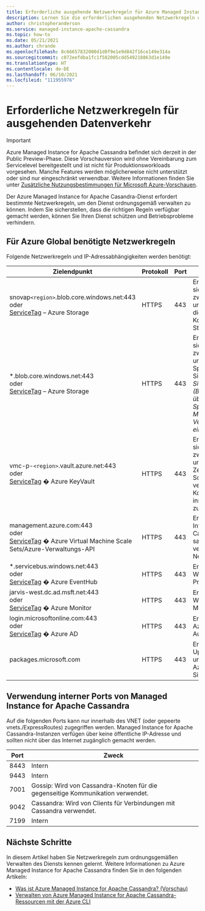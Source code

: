 ```yaml
---
title: Erforderliche ausgehende Netzwerkregeln für Azure Managed Instance for Apache Cassandra
description: Lernen Sie die erforderlichen ausgehenden Netzwerkregeln und vollqualifizierten Domänennamen (FQDN) für Azure Managed Instance for Apache Cassandra kennen.
author: christopheranderson
ms.service: managed-instance-apache-cassandra
ms.topic: how-to
ms.date: 05/21/2021
ms.author: chrande
ms.openlocfilehash: 8c66657832000d1d0f9e1e9d842f16ce149e314a
ms.sourcegitcommit: c072eefdba1fc1f582005cdd549218863d1e149e
ms.translationtype: HT
ms.contentlocale: de-DE
ms.lasthandoff: 06/10/2021
ms.locfileid: "111955976"
---
```

# <a name="required-outbound-network-rules"></a>Erforderliche Netzwerkregeln für ausgehenden Datenverkehr

> [!IMPORTANT]
> Azure Managed Instance for Apache Cassandra befindet sich derzeit in der Public Preview-Phase.
> Diese Vorschauversion wird ohne Vereinbarung zum Servicelevel bereitgestellt und ist nicht für Produktionsworkloads vorgesehen. Manche Features werden möglicherweise nicht unterstützt oder sind nur eingeschränkt verwendbar.
> Weitere Informationen finden Sie unter [Zusätzliche Nutzungsbestimmungen für Microsoft Azure-Vorschauen](https://azure.microsoft.com/support/legal/preview-supplemental-terms/).

Der Azure Managed Instance for Apache Casandra-Dienst erfordert bestimmte Netzwerkregeln, um den Dienst ordnungsgemäß verwalten zu können. Indem Sie sicherstellen, dass die richtigen Regeln verfügbar gemacht werden, können Sie Ihren Dienst schützen und Betriebsprobleme verhindern.

## <a name="azure-global-required-network-rules"></a>Für Azure Global benötigte Netzwerkregeln

Folgende Netzwerkregeln und IP-Adressabhängigkeiten werden benötigt:

| Zielendpunkt                                                             | Protokoll | Port    | Zweck  |
|----------------------------------------------------------------------------------|----------|---------|------|
|snovap`<region>`.blob.core.windows.net:443</br> oder</br> [ServiceTag](../virtual-network/service-tags-overview.md#available-service-tags) – Azure Storage | HTTPS | 443 | Erforderlich für die sichere Kommunikation zwischen den Knoten und Azure Storage für die Kommunikation und Konfiguration der Steuerungsebene.|
|*.blob.core.windows.net:443</br> oder</br> [ServiceTag](../virtual-network/service-tags-overview.md#available-service-tags) – Azure Storage | HTTPS | 443 | Erforderlich für die sichere Kommunikation zwischen den Knoten und Azure Storage zum Speichern von Sicherungen. *Das Sicherungsfeature (Backup) wird überarbeitet, und der Speichername wird ein Muster der allgemeinen Verfügbarkeit (GA) einhalten.*|
|vmc-p-`<region>`.vault.azure.net:443</br> oder</br> [ServiceTag](../virtual-network/service-tags-overview.md#available-service-tags) � Azure KeyVault | HTTPS | 443 | Erforderlich für die sichere Kommunikation zwischen den Knoten und Azure Key Vault. Zertifikate und Schlüssel werden verwendet, um die Kommunikation innerhalb des Clusters zu sichern.|
|management.azure.com:443</br> oder</br> [ServiceTag](../virtual-network/service-tags-overview.md#available-service-tags) � Azure Virtual Machine Scale Sets/Azure-Verwaltungs-API | HTTPS | 443 | Erforderlich, um Informationen zu Cassandra-Knoten zu sammeln und zu verwalten (z. B. Neustart).|
|*.servicebus.windows.net:443</br> oder</br> [ServiceTag](../virtual-network/service-tags-overview.md#available-service-tags) � Azure EventHub | HTTPS | 443 | Erforderlich zum Weiterleiten von Protokollen an Azure.|
|jarvis-west.dc.ad.msft.net:443</br> oder</br> [ServiceTag](../virtual-network/service-tags-overview.md#available-service-tags) � Azure Monitor | HTTPS | 443 | Erforderlich zum Weiterleiten von Metriken an Azure. |
|login.microsoftonline.com:443</br> oder</br> [ServiceTag](../virtual-network/service-tags-overview.md#available-service-tags) � Azure AD | HTTPS | 443 | Erforderlich für die Azure Active Directory-Authentifizierung.|
| packages.microsoft.com | HTTPS | 443 | Erforderlich für Updates der Definition und Signaturen der Azure-Sicherheitsscanner. |

## <a name="managed-instance-for-apache-cassandra-internal-port-usage"></a>Verwendung interner Ports von Managed Instance for Apache Cassandra

Auf die folgenden Ports kann nur innerhalb des VNET (oder gepeerte vnets./ExpressRoutes) zugegriffen werden. Managed Instance for Apache Cassandra-Instanzen verfügen über keine öffentliche IP-Adresse und sollten nicht über das Internet zugänglich gemacht werden.

| Port | Zweck |
| ---- | --- |
| 8443 | Intern |
| 9443 | Intern |
| 7001 | Gossip: Wird von Cassandra-Knoten für die gegenseitige Kommunikation verwendet. |
| 9042 | Cassandra: Wird von Clients für Verbindungen mit Cassandra verwendet. |
| 7199 | Intern |

## <a name="next-steps"></a>Nächste Schritte

In diesem Artikel haben Sie Netzwerkregeln zum ordnungsgemäßen Verwalten des Diensts kennen gelernt. Weitere Informationen zu Azure Managed Instance for Apache Cassandra finden Sie in den folgenden Artikeln:

* [Was ist Azure Managed Instance for Apache Cassandra? (Vorschau)](introduction.md)
* [Verwalten von Azure Managed Instance for Apache Cassandra-Ressourcen mit der Azure CLI](manage-resources-cli.md)